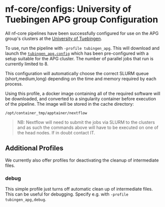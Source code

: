 # nf-core/configs: University of Tuebingen APG group Configuration

All nf-core pipelines have been successfully configured for use on the APG group's clusters at the [University of Tuebingen](https://uni-tuebingen.de/fakultaeten/mathematisch-naturwissenschaftliche-fakultaet/fachbereiche/geowissenschaften/arbeitsgruppen/urgeschichte-naturwissenschaftliche-archaeologie/ina/archaeo-and-palaeogenetik/).

To use, run the pipeline with `-profile tubingen_apg`. This will download and launch the [`tubingen_apg.config`](../conf/tubingen_apg.config) which has been pre-configured with a setup suitable for the APG cluster. The number of parallel jobs that run is currently limited to 8.

This configuration will automatically choose the correct SLURM queue (short,medium,long) depending on the time and memory required by each process.

Using this profile, a docker image containing all of the required software will be downloaded, and converted to a singularity container before execution of the pipeline. The image will be stored in the cache directory:
```
/opt/container_tmp/apptainer/nextflow
```

> NB: Nextflow will need to submit the jobs via SLURM to the clusters and as such the commands above will have to be executed on one of the head nodes. If in doubt contact IT.

## Additional Profiles

We currently also offer profiles for deactivating the cleanup of intermediate files.

### debug

This simple profile just turns off automatic clean up of intermediate files. This can be useful for debugging. Specify e.g. with `-profile tubingen_apg,debug`.
